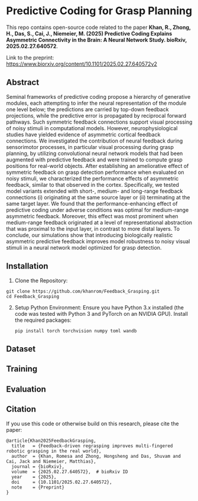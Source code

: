 # Predictive Coding for Grasp Planning
This repo contains open-source code related to the paper **Khan, R., Zhong, H., Das, S., Cai, J., Niemeier, M. (2025) Predictive Coding Explains Asymmetric Connectivity in the Brain: A Neural Network Study. bioRxiv, 2025.02.27.640572**.  

Link to the preprint: https://www.biorxiv.org/content/10.1101/2025.02.27.640572v2

## Abstract
Seminal frameworks of predictive coding propose a hierarchy of generative modules, each attempting to infer the neural representation of the module one level below; the predictions are carried by top-down feedback projections, while the predictive error is propagated by reciprocal forward pathways. Such symmetric feedback connections support visual processing of noisy stimuli in computational models. However, neurophysiological studies have yielded evidence of asymmetric cortical feedback connections. We investigated the contribution of neural feedback during sensorimotor processes, in particular visual processing during grasp planning, by utilizing convolutional neural network models that had been augmented with predictive feedback and were trained to compute grasp positions for real-world objects. After establishing an ameliorative effect of symmetric feedback on grasp detection performance when evaluated on noisy stimuli, we characterized the performance effects of asymmetric feedback, similar to that observed in the cortex. Specifically, we tested model variants extended with short-, medium- and long-range feedback connections (i) originating at the same source layer or (ii) terminating at the same target layer. We found that the performance-enhancing effect of predictive coding under adverse conditions was optimal for medium-range asymmetric feedback. Moreover, this effect was most prominent when medium-range feedback originated at a level of representational abstraction that was proximal to the input layer, in contrast to more distal layers. To conclude, our simulations show that introducing biologically realistic asymmetric predictive feedback improves model robustness to noisy visual stimuli in a neural network model optimized for grasp detection.

## Installation
1. Clone the Repository:
```
git clone https://github.com/khanrom/Feedback_Grasping.git
cd Feedback_Grasping
```
2. Setup Python Environment: Ensure you have Python 3.x installed (the code was tested with Python 3 and PyTorch on an NVIDIA GPU). Install the required packages:
   ```
   pip install torch torchvision numpy toml wandb
   ```
## Dataset

## Training

## Evaluation

## Citation
If you use this code or otherwise build on this research, please cite the paper:
```
@article{Khan2025FeedbackGrasping,
  title   = {Feedback-driven regrasping improves multi-fingered robotic grasping in the real world},
  author  = {Khan, Romesa and Zhong, Hongsheng and Das, Shuvam and Cai, Jack and Niemeier, Matthias},
  journal = {bioRxiv},
  volume  = {2025.02.27.640572},  # bioRxiv ID
  year    = {2025},
  doi     = {10.1101/2025.02.27.640572},
  note    = {Preprint}
}
```







